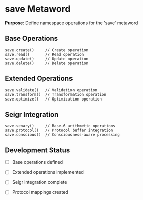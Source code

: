 # save Metaword

**Purpose**: Define namespace operations for the 'save' metaword

## Base Operations

```hyphos
save.create()     // Create operation
save.read()       // Read operation  
save.update()     // Update operation
save.delete()     // Delete operation
```

## Extended Operations

```hyphos
save.validate()   // Validation operation
save.transform()  // Transformation operation
save.optimize()   // Optimization operation
```

## Seigr Integration

```hyphos
save.senary()     // Base-6 arithmetic operations
save.protocol()   // Protocol buffer integration
save.conscious()  // Consciousness-aware processing
```

## Development Status

- [ ] Base operations defined
- [ ] Extended operations implemented  
- [ ] Seigr integration complete
- [ ] Protocol mappings created

